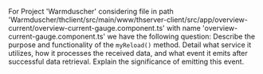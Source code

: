 For Project 'Warmduscher' considering file in path 'Warmduscher/thclient/src/main/www/thserver-client/src/app/overview-current/overview-current-gauge.component.ts' with name 'overview-current-gauge.component.ts' we have the following question: 
Describe the purpose and functionality of the `myReload()` method. Detail what service it utilizes, how it processes the received data, and what event it emits after successful data retrieval. Explain the significance of emitting this event.